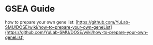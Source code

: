 # GSEA Guide
how to prepare your own gene list: [https://github.com/YuLab-SMU/DOSE/wiki/how-to-prepare-your-own-geneList](https://github.com/YuLab-SMU/DOSE/wiki/how-to-prepare-your-own-geneList)
